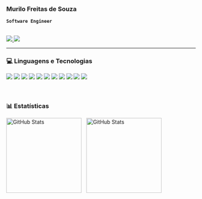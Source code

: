 ### Murilo Freitas de Souza

**`Software Engineer`**
<br>
<br>
<div>
    <a href = "https://www.linkedin.com/in/murilo-freitas-de-souza-67a01b2bb/" > 
        <img src= "https://img.shields.io/badge/linkedin-%230077B5.svg?style=for-the-badge&logo=linkedin&logoColor=white" > 
    </a>
    <a href = "https://www.instagram.com/murilofsouza_/" > 
        <img src= "https://img.shields.io/badge/Instagram-%23E4405F.svg?style=for-the-badge&logo=Instagram&logoColor=white" > 
    </a>
</div>

--- 

### 💻 Linguagens e Tecnologias

<div>
    <img src="https://img.shields.io/badge/html5-%23E34F26.svg?style=for-the-badge&logo=html5&logoColor=white" />
    <img src="https://img.shields.io/badge/css3-%231572B6.svg?style=for-the-badge&logo=css3&logoColor=white" />
    <img src="https://img.shields.io/badge/javascript-%23323330.svg?style=for-the-badge&logo=javascript&logoColor=%23F7DF1E" />
    <img src="https://img.shields.io/badge/node.js-6DA55F?style=for-the-badge&logo=node.js&logoColor=white" />
    <img src="https://img.shields.io/badge/Bootstrap-563D7C?style=for-the-badge&logo=bootstrap&logoColor=white" />
    <img src="https://img.shields.io/badge/Sass-CC6699?style=for-the-badge&logo=sass&logoColor=white" />
    <img src="https://img.shields.io/badge/java-%23ED8B00.svg?style=for-the-badge&logo=openjdk&logoColor=white" />
    <img src="https://img.shields.io/badge/c++-%2300599C.svg?style=for-the-badge&logo=c%2B%2B&logoColor=white" />
    <img src="https://img.shields.io/badge/c-%2300599C.svg?style=for-the-badge&logo=c%2B%2B&logoColor=white" />
    <img src="https://img.shields.io/badge/mysql-%2300f.svg?style=for-the-badge&logo=mysql&logoColor=white" />
    <img src= "https://img.shields.io/badge/markdown-%23000000.svg?style=for-the-badge&logo=markdown&logoColor=white" >  
</div>
    
<br/>
<br/>

### 📊 Estatísticas

<p>
  <img 
    align="left" 
    alt="GitHub Stats" 
    height="200" 
    style="padding-right: 10px;" 
    src="https://github-readme-stats.vercel.app/api?username=murilofsouzaa&show_icons=true&theme=tokyonight&include_all_commits=true&locale=pt-br" 
  />

<img 
      align="left" 
      alt="GitHub Stats" 
      height="200" 
      src="https://github-readme-stats.vercel.app/api/top-langs/?username=murilofsouzaa&theme=tokyonight&layout=compact&custom_title=Tecnologias&langs_count=9" 
  />

</p>
